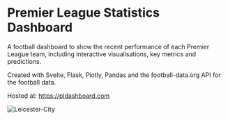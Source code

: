 # Premier League Statistics Dashboard

A football dashboard to show the recent performance of each Premier League team, including interactive visualisations, key metrics and predictions.

Created with Svelte, Flask, Plotly, Pandas and the football-data.org API for the football data. 

Hosted at: https://pldashboard.com

![Leicester-City](https://user-images.githubusercontent.com/41476809/167265224-6d525bbb-ccad-4cf6-bad1-b508c0278ba6.png)
